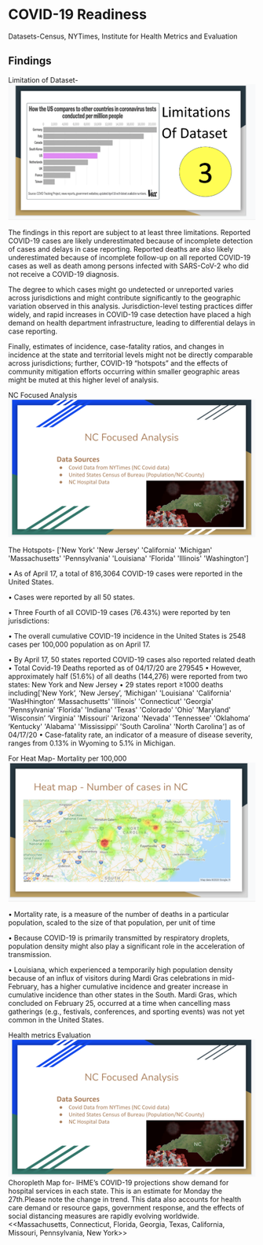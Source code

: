 # COVID-19 Readiness


Datasets-Census, NYTimes, Institute for Health Metrics and Evaluation




## Findings
Limitation of Dataset-
![Data](Limitations_Data.png)

The findings in this report are subject to at least three limitations. 
Reported COVID-19 cases are likely underestimated because of incomplete detection of cases and delays in case reporting. Reported deaths are also likely underestimated because of incomplete follow-up on all reported COVID-19 cases as well as death among persons infected with SARS-CoV-2 who did not receive a COVID-19 diagnosis.

 The degree to which cases might go undetected or unreported varies across jurisdictions and might contribute significantly to the geographic variation observed in this analysis. Jurisdiction-level testing practices differ widely, and rapid increases in COVID-19 case detection have placed a high demand on health department infrastructure, leading to differential delays in case reporting. 

Finally, estimates of incidence, case-fatality ratios, and changes in incidence at the state and territorial levels might not be directly comparable across jurisdictions; further, COVID-19 “hotspots” and the effects of community mitigation efforts occurring within smaller geographic areas might be muted at this higher level of analysis.

NC Focused Analysis
![NC](NC_focused_analysis.png)

The Hotspots- ['New York' 'New Jersey' 'California' 'Michigan' 'Massachusetts'
 'Pennsylvania' 'Louisiana' 'Florida' 'Illinois' 'Washington']
 



•	As of April 17, a total of 816,3064 COVID-19 cases were reported in the United States.

•	Cases were reported by all 50 states.

•	Three Fourth of all COVID-19 cases (76.43%) were reported by ten jurisdictions: 

•	The overall cumulative COVID-19 incidence in the United States is 2548 cases per 100,000 population as on April 17. 



•	By April 17, 50 states reported COVID-19 cases also reported related death
•	Total Covid-19 Deaths reported as of 04/17/20 are 279545
•	However, approximately half (51.6%) of all deaths (144,276) were reported from two states: New York and New Jersey 
•	29 states report ≥1000 deaths including['New York’, ‘New Jersey’, ‘Michigan' 'Louisiana' 'California' 'WasHhington’ ‘Massachusetts' 'Illinois' 'Connecticut' 'Georgia' 'Pennsylvania’ ‘Florida' 'Indiana' 'Texas' 'Colorado' 'Ohio' 'Maryland' 'Wisconsin’ ‘Virginia' 'Missouri' 'Arizona' 'Nevada' 'Tennessee' 'Oklahoma’ ‘Kentucky' 'Alabama' 'Mississippi' 'South Carolina' 'North Carolina'] as of 04/17/20
•	Case-fatality rate, an indicator of a measure of disease severity, ranges from 0.13% in Wyoming to 5.1% in Michigan.



For Heat Map- Mortality per 100,000
![Heat_map](Heatmap_No_of_cases.png)

•	Mortality rate, is a measure of the number of deaths in a particular population, scaled to the size of that population, per unit of time

•	Because COVID-19 is primarily transmitted by respiratory droplets, population density might also play a significant role in the acceleration of transmission. 

•	Louisiana, which experienced a temporarily high population density because of an influx of visitors during Mardi Gras celebrations in mid-February, has a higher cumulative incidence and greater increase in cumulative incidence than other states in the South. Mardi Gras, which concluded on February 25, occurred at a time when cancelling mass gatherings (e.g., festivals, conferences, and sporting events) was not yet common in the United States.


 Health metrics Evaluation
 ![Heat_map](NC_focused_analysis.png)
Choropleth Map for- IHME’s COVID-19 projections show demand for hospital services in each state. This is an estimate for Monday the 27th.Please note the change in trend. This data also accounts for health care demand or resource gaps, government response, and the effects of social distancing measures are rapidly evolving worldwide. <<Massachusetts, Connecticut, Florida, Georgia, Texas, California, Missouri, Pennsylvania, New York>>

 
